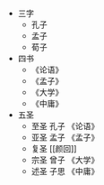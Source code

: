 - 三字
	- 孔子
	- 孟子
	- 荀子
- 四书
	- 《论语》
	- 《孟子》
	- 《大学》
	- 《中庸》
- 五圣
	- 至圣 孔子 《论语》
	- 亚圣 孟子 《孟子》
	- 复圣 [[颜回]]
	- 宗圣  曾子 《大学》
	- 述圣 子思 《中庸》